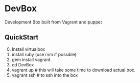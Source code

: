 DevBox
======

Development Box built from Vagrant and puppet


QuickStart
-------

0. Install virtualbox
1. install ruby (use rvm if possible)
2. gem install vagrant
3. cd DevBox
4. vagrant up # this will take some time to download actual box.
5. vagrant ssh # to ssh into the box
